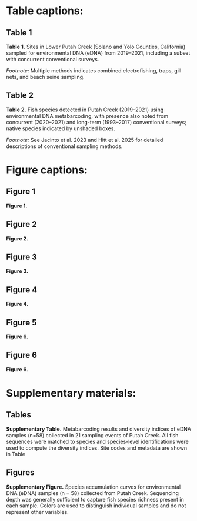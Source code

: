 # Table captions:

## Table 1
**Table 1.** Sites in Lower Putah Creek (Solano and Yolo Counties, California) sampled for environmental DNA (eDNA) from 2019–2021, including a subset with concurrent conventional surveys.

*Footnote:* Multiple methods indicates combined electrofishing, traps, gill nets, and beach seine sampling.

## Table 2
**Table 2.** Fish species detected in Putah Creek (2019–2021) using environmental DNA metabarcoding, with presence also noted from concurrent (2020–2021) and long-term (1993–2017) conventional surveys; native species indicated by unshaded boxes.

*Footnote:* See Jacinto et al. 2023 and Hitt et al. 2025 for detailed descriptions of conventional sampling methods.

# Figure captions:

## Figure 1
**Figure 1.** 

## Figure 2
**Figure 2.** 

## Figure 3
**Figure 3.** 

## Figure 4
**Figure 4.** 

## Figure 5
**Figure 6.** 

## Figure 6
**Figure 6.** 

# Supplementary materials:

## Tables
**Supplementary Table.** Metabarcoding results and diversity indices of eDNA samples (n=58) collected in 21 sampling events of Putah Creek. All fish sequences were matched to species and species-level identifications were used to compute the diversity indices. Site codes and metadata are shown in Table 

## Figures
**Supplementary Figure.** Species accumulation curves for environmental DNA (eDNA) samples (n = 58) collected from Putah Creek. Sequencing depth was generally sufficient to capture fish species richness present in each sample. Colors are used to distinguish individual samples and do not represent other variables.
